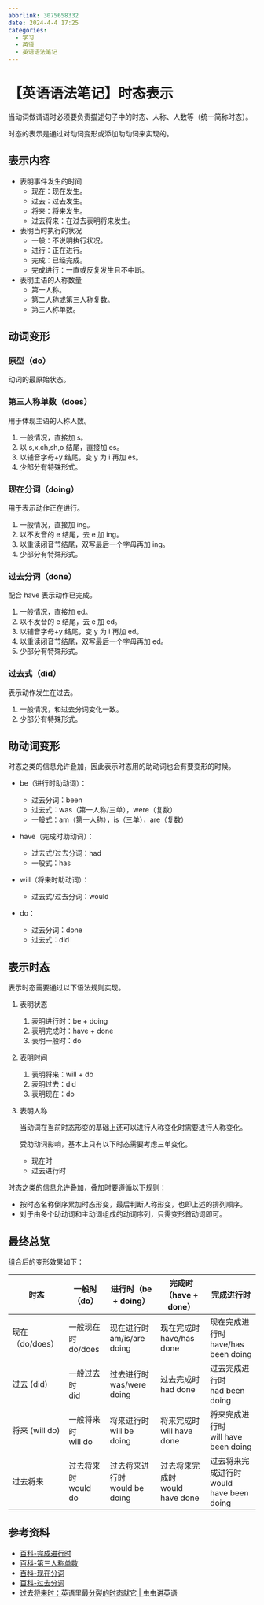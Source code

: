 ```yaml
---
abbrlink: 3075658332
date: 2024-4-4 17:25
categories:
  - 学习
  - 英语
  - 英语语法笔记
---
```

# 【英语语法笔记】时态表示

当动词做谓语时必须要负责描述句子中的时态、人称、人数等（统一简称时态）。

时态的表示是通过对动词变形或添加助动词来实现的。

## 表示内容

- 表明事件发生的时间
  - 现在：现在发生。
  - 过去：过去发生。
  - 将来：将来发生。
  - 过去将来：在过去表明将来发生。
- 表明当时执行的状况
  - 一般：不说明执行状况。
  - 进行：正在进行。
  - 完成：已经完成。
  - 完成进行：一直或反复发生且不中断。
- 表明主语的人称数量
  - 第一人称。
  - 第二人称或第三人称复数。
  - 第三人称单数。

## 动词变形

### 原型（do）

动词的最原始状态。

### 第三人称单数（does）

用于体现主语的人称人数。

1. 一般情况，直接加 s。
2. 以 s,x,ch,sh,o 结尾，直接加 es。
3. 以辅音字母+y 结尾，变 y 为 i 再加 es。
4. 少部分有特殊形式。

### 现在分词（doing）

用于表示动作正在进行。

1. 一般情况，直接加 ing。
2. 以不发音的 e 结尾，去 e 加 ing。
3. 以重读闭音节结尾，双写最后一个字母再加 ing。
4. 少部分有特殊形式。

### 过去分词（done）

配合 have 表示动作已完成。

1. 一般情况，直接加 ed。
2. 以不发音的 e 结尾，去 e 加 ed。
3. 以辅音字母+y 结尾，变 y 为 i 再加 ed。
4. 以重读闭音节结尾，双写最后一个字母再加 ed。
5. 少部分有特殊形式。

### 过去式（did）

表示动作发生在过去。

1. 一般情况，和过去分词变化一致。
2. 少部分有特殊形式。

## 助动词变形

时态之类的信息允许叠加，因此表示时态用的助动词也会有要变形的时候。

- be（进行时助动词）：

  - 过去分词：been
  - 过去式：was（第一人称/三单），were（复数）
  - 一般式：am（第一人称），is（三单），are（复数）

- have（完成时助动词）：

  - 过去式/过去分词：had
  - 一般式：has

- will（将来时助动词）：

  - 过去式/过去分词：would

- do：
  - 过去分词：done
  - 过去式：did

## 表示时态

表示时态需要通过以下语法规则实现。

1. 表明状态

   1. 表明进行时：be + doing
   2. 表明完成时：have + done
   3. 表明一般时：do

2. 表明时间

   1. 表明将来：will + do
   2. 表明过去：did
   3. 表明现在：do

3. 表明人称

   当动词在当前时态形变的基础上还可以进行人称变化时需要进行人称变化。

   受助动词影响，基本上只有以下时态需要考虑三单变化。

   - 现在时
   - 过去进行时

时态之类的信息允许叠加，叠加时要遵循以下规则：

- 按时态名称倒序累加时态形变，最后判断人称形变，也即上述的排列顺序。
- 对于由多个助动词和主动词组成的动词序列，只需变形首动词即可。

## 最终总览

组合后的变形效果如下：

| 时态            | 一般时（do）             | 进行时（be + doing）               | 完成时（have + done）               | 完成进行时                                    |
| --------------- | ------------------------ | ---------------------------------- | ----------------------------------- | --------------------------------------------- |
| 现在（do/does） | 一般现在时</br> do/does  | 现在进行时</br> am/is/are doing    | 现在完成时</br> have/has done       | 现在完成进行时</br> have/has been doing       |
| 过去 (did)      | 一般过去时</br> did      | 过去进行时</br> was/were doing     | 过去完成时</br> had done            | 过去完成进行时</br> had been doing            |
| 将来 (will do)  | 一般将来时</br> will do  | 将来进行时</br> will be doing      | 将来完成时</br> will have done      | 将来完成进行时</br> will have been doing      |
| 过去将来        | 过去将来时</br> would do | 过去将来进行时</br> would be doing | 过去将来完成时</br> would have done | 过去将来完成进行时</br> would have been doing |

## 参考资料

- [百科-完成进行时](https://baike.baidu.com/item/%E5%AE%8C%E6%88%90%E8%BF%9B%E8%A1%8C%E6%97%B6/2853937)
- [百科-第三人称单数](https://baike.baidu.com/item/%E7%AC%AC%E4%B8%89%E4%BA%BA%E7%A7%B0%E5%8D%95%E6%95%B0/1586952)
- [百科-现在分词](https://baike.baidu.com/item/%E7%8E%B0%E5%9C%A8%E5%88%86%E8%AF%8D/4217655)
- [百科-过去分词](https://baike.baidu.com/item/%E8%BF%87%E5%8E%BB%E5%88%86%E8%AF%8D?fromModule=lemma_search-box)
- [过去将来时：英语里最分裂的时态就它 | 虫虫讲英语](https://zhuanlan.zhihu.com/p/137296107)
